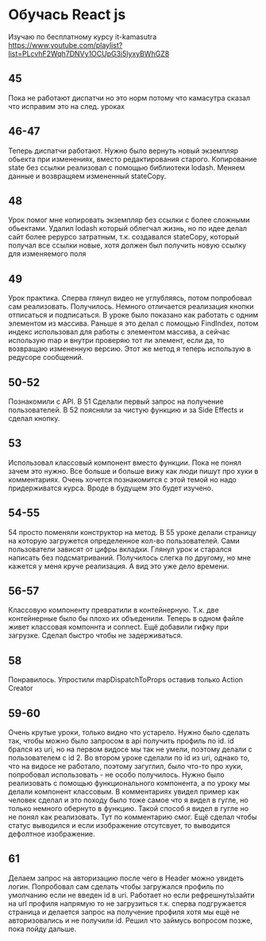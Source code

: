# Обучась React js

Изучаю по бесплатному курсу it-kamasutra  
https://www.youtube.com/playlist?list=PLcvhF2Wqh7DNVy1OCUpG3i5lyxyBWhGZ8  
  
  
## 45  
Пока не работают диспатчи но это норм потому что камасутра сказал что исправим это на след. уроках
  

## 46-47  
Теперь диспатчи работают. Нужно было вернуть новый экземпляр обьекта при изменениях, вместо редактирования старого. Копирование state без ссылки реализовал с помощью библиотеки lodash. Меняем данные и возвращяем измененный stateCopy.
  

## 48  
Урок помог мне копировать экземпляр без ссылки с более сложными обьектами. Удалил lodash который облегчал жизнь, но по идее делал сайт более рерурсо затратным, т.к. создавался stateCopy, который получал все ссылки новые, хотя должен был получить новую ссылку для изменяемого поля  
  
  
## 49  
Урок практика. Сперва глянул видео не углубляясь, потом попробовал сам реализовать. Получилось. Немного отличается реализация кнопки отписаться и подписаться. В уроке было показано как работать с одним элементом из массива. Раньше я это делал с помощью FindIndex, потом индекс использовал для работы с элементом массива, а сейчас использую map и внутри проверяю тот ли элемент, если да, то возвращаю измененную версию. Этот же метод я теперь использую в редусоре сообщений.

## 50-52
Познакомили с API. В 51 Сделали первый запрос на получение пользователей. В 52 поясняли за чистую функцию и за Side Effects и сделал кнопку.

## 53
Использовал классовый компонент вместо функции. Пока не понял зачем это нужно. Все больше и больше вижу как люди пишут про хуки в комментариях. Очень хочется познакомится с этой темой но надо придерживатся курса. Вроде в будущем это будет изучено.

## 54-55
54 просто поменяли конструктор на метод. В 55 уроке делали страницу на которую загружется определенное кол-во пользователей. Сами пользователи зависят от цифры вкладки. Глянул урок и старался написать без подсматриваний. Получилось слегка по другому, но мне кажется у меня круче реализация. А вид это уже дело времени.

## 56-57 
Классовую компоненту превратили в контейнерную. Т.к. две контейнерные было бы плохо их объеденили. Теперь в одном файле живет классовая компоннта и connect. Ещё добавили гифку при загрузке. Сделал быстро чтобы не задерживаться.

## 58 
Понравилось. Упростили mapDispatchToProps оставив только Action Creator

## 59-60
Очень крутые уроки, только видно что устарело. Нужно было сделать так, чтобы можно было запросом в api получить профиль по id. id брался из uri, но на первом видосе мы так не умели, поэтому делали с пользователем с id 2. Во втором уроке сделали по id из uri, однако то, что на видосе не работало, поэтому загуглил, было что-то про хуки, попробовал использовать - не особо получилось. Нужно было реализовать с помощью функционального компонента, а по уроку мы делали компонент классовым. В комментариях увидел пример как человек сделал и это походу было тоже самое что я видел в гугле, но только немного обернуто в функцию. Такой способ я видел в гугле но не понял как реализовать. Тут по комментарию смог. Ещё сделал чтобы статус выводился и если изображение отсутсвует, то выводится дефолтное изображение.

## 61 
Делаем запрос на авторизацию после чего в Header можно увидеть логин. Попробовал сам сделать чтобы загружался профиль по умолчанию если не введен id в uri. Работает но если рефрешнуть\зайти на url профиля напрямую то не загрузиться т.к. сперва подгружается страница и делается запрос на получение профиля хотя мы ещё не авторизовались и не получили id. Решил что займусь вопросом позже, пока пойду дальше.